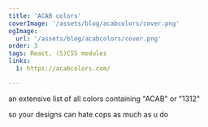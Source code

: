 ```yaml
---
title: 'ACAB colors'
coverImage: '/assets/blog/acabcolors/cover.png'
ogImage:
  url: '/assets/blog/acabcolors/cover.png'
order: 3
tags: React, (S)CSS modules
links:
  1: https://acabcolors.com/

---
```


an extensive list of all colors containing "ACAB" or "1312"

so your designs can hate cops as much as u do
